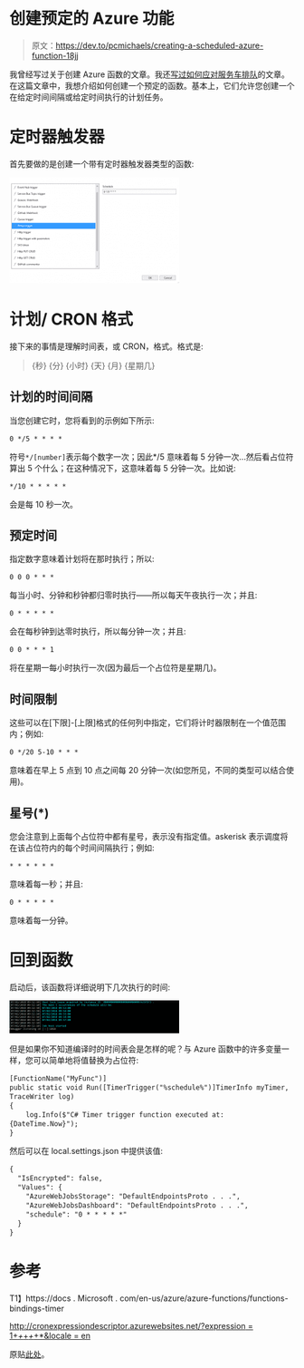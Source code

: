 # 创建预定的 Azure 功能

> 原文：<https://dev.to/pcmichaels/creating-a-scheduled-azure-function-18jj>

我曾经写过关于创建 Azure 函数的文章。我还[写过如何应对服务车排队](http://pmichaels.net/2017/07/23/using-azure-functions-send-e-mail-alert-service-bus/)的文章。在这篇文章中，我想介绍如何创建一个预定的函数。基本上，它们允许您创建一个在给定时间间隔或给定时间执行的计划任务。

# 定时器触发器

首先要做的是创建一个带有定时器触发器类型的函数:

[![](img/caebbc1efa4d9edd4c58334137b15eed.png)](http://pmichaels.net/wp-content/uploads/2018/02/schedule-1.png)

# 计划/ CRON 格式

接下来的事情是理解时间表，或 CRON，格式。格式是:

> {秒} {分} {小时} {天} {月} {星期几}

## 计划的时间间隔

当您创建它时，您将看到的示例如下所示:

```
0 */5 * * * * 
```

符号`*/[number]`表示每个数字一次；因此*/5 意味着每 5 分钟一次...然后看占位符算出 5 个什么；在这种情况下，这意味着每 5 分钟一次。比如说:

```
*/10 * * * * * 
```

会是每 10 秒一次。

## 预定时间

指定数字意味着计划将在那时执行；所以:

```
0 0 0 * * * 
```

每当小时、分钟和秒钟都归零时执行——所以每天午夜执行一次；并且:

```
0 * * * * * 
```

会在每秒钟到达零时执行，所以每分钟一次；并且:

```
0 0 * * * 1 
```

将在星期一每小时执行一次(因为最后一个占位符是星期几)。

## 时间限制

这些可以在[下限]-[上限]格式的任何列中指定，它们将计时器限制在一个值范围内；例如:

```
0 */20 5-10 * * * 
```

意味着在早上 5 点到 10 点之间每 20 分钟一次(如您所见，不同的类型可以结合使用)。

## 星号(*)

您会注意到上面每个占位符中都有星号，表示没有指定值。askerisk 表示调度将在该占位符内的每个时间间隔执行；例如:

```
* * * * * * 
```

意味着每一秒；并且:

```
0 * * * * * 
```

意味着每一分钟。

# 回到函数

启动后，该函数将详细说明下几次执行的时间:

[![](img/7d7dedf971c46b3f6ff2eb4471d01759.png)](http://pmichaels.net/wp-content/uploads/2018/02/schedule-2.png)

但是如果你不知道编译时的时间表会是怎样的呢？与 Azure 函数中的许多变量一样，您可以简单地将值替换为占位符:

```
[FunctionName("MyFunc")]
public static void Run([TimerTrigger("%schedule%")]TimerInfo myTimer, TraceWriter log)
{
    log.Info($"C# Timer trigger function executed at: {DateTime.Now}");
} 
```

然后可以在 local.settings.json 中提供该值:

```
{
  "IsEncrypted": false,
  "Values": {
    "AzureWebJobsStorage": "DefaultEndpointsProto . . .",
    "AzureWebJobsDashboard": "DefaultEndpointsProto . . .",
    "schedule": "0 * * * * *"
  }
} 
```

# 参考

T1】https://docs . Microsoft . com/en-us/azure/azure-functions/functions-bindings-timer

[http://cronexpressiondescriptor.azurewebsites.net/?expression = 1+*+*+*+*+*&locale = en](http://cronexpressiondescriptor.azurewebsites.net/?expression=1+*+*+*+*+*&locale=en)

原贴[此处](https://www.pmichaels.net/2018/02/11/creating-scheduled-azure-function/)。